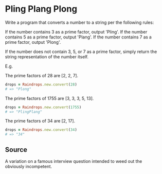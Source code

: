 # Pling Plang Plong

Write a program that converts a number to a string per the following rules:

If the number contains 3 as a prime factor, output 'Pling'.
If the number contains 5 as a prime factor, output 'Plang'.
If the number contains 7 as a prime factor, output 'Plong'.

If the number does not contain 3, 5, or 7 as a prime factor, simply return the
string representation of the number itself.

E.g.

The prime factors of 28 are [2, 2, 7].

```ruby
drops = Raindrops.new.convert(28)
# => "Plong"
```

The prime factors of 1755 are [3, 3, 3, 5, 13].

```ruby
drops = Raindrops.new.convert(1755)
# => "PlingPlang"
```

The prime factors of 34 are [2, 17].

```ruby
drops = Raindrops.new.convert(34)
# => "34"
```

## Source
A variation on a famous interview question intended to weed out the obviously
incompetent.
